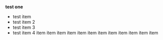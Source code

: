 **test one**

* test item
* test item 2
* test item 3
* test item 4
item
item
item
item
item
item
item
item
item
item
item
item
